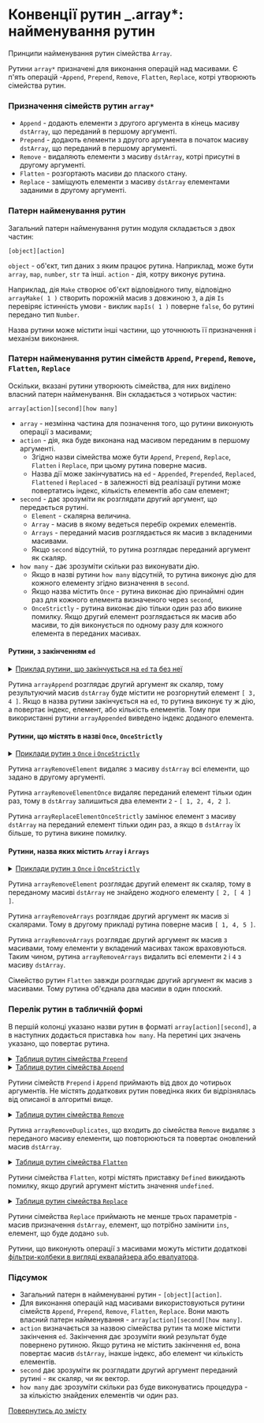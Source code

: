 # Конвенції рутин _.array*: найменування рутин

Принципи найменування рутин сімейства <code>Array</code>.

Рутини `array*` призначені для виконання операцій над масивами. Є п'ять операцій -`Append`, `Prepend`, `Remove`, `Flatten`, `Replace`, котрі утворюють сімейства рутин.

### Призначення сімейств рутин `array*`

- `Append` - додають елементи з другого аргумента в кінець масиву `dstArray`, що переданий в першому аргументі.
- `Prepend` - додають елементи з другого аргумента в початок масиву `dstArray`, що переданий в першому аргументі.
- `Remove` - видаляють елементи з масиву `dstArray`, котрі присутні в другому аргументі.
- `Flatten` - розгортають масиви до плаского стану.
- `Replace` - заміщують елементи з масиву `dstArray` елементами заданими в другому аргументі.

### Патерн найменування рутин

Загальний патерн найменування рутин модуля складається з двох частин:

```
[object][action]
```

`object` - об'єкт, тип даних з яким працює рутина. Наприклад, може бути `array`, `map`, `number`, `str` та інші.
`action` - дія, котру виконує рутина.

Наприклад, дія `Make` створює об'єкт відповідного типу, відповідно `arrayMake( 1 )` створить порожній масив з довжиною `3`, а дія `Is` перевіряє істинність умови - виклик `mapIs( 1 )` поверне `false`, бо рутині передано тип `Number`.

Назва рутини може містити інші частини, що уточнюють її призначення і механізм виконання.

### Патерн найменування рутин сімейств `Append`, `Prepend`, `Remove`, `Flatten`, `Replace`

Оскільки, вказані рутини утворюють сімейства, для них виділено власний патерн найменування. Він складається з чотирьох частин:

```
array[action][second][how many]
```

- `array` - незмінна частина для позначення того, що рутини виконують операції з масивами;
- `action` - дія, яка буде виконана над масивом переданим в першому аргументі.
  - Згідно назви сімейства може бути `Append`, `Prepend`, `Replace`, `Flatten` i `Replace`, при цьому рутина поверне масив.
  - Назва дії може закінчуватись на `ed` - `Appended`, `Prepended`, `Replaced`, `Flattened` i `Replaced` - в залежності від реалізації рутини може повертатись індекс, кількість елементів або сам елемент;
- `second` - дає зрозуміти як розглядати другий аргумент, що передається рутині.
  - `Element` - скалярна величина.
  - `Array` - масив в якому ведеться перебір окремих елементів.
  - `Arrays` - переданий масив розглядається як масив з вкладеними масивами.
  - Якщо `second` відсутній, то рутина розглядає переданий аргумент як скаляр.
- `how many` - дає зрозуміти скільки раз виконувати дію.
  - Якщо в назві рутини `how many` відсутній, то рутина виконує дію для кожного елементу згідно визначення в `second`.
  - Якщо назва містить `Once` - рутина виконає дію принаймні один раз для кожного елемента визначеного через `second`,
  - `OnceStrictly` - рутина виконає дію тільки один раз або викине помилку. Якщо другий елемент розглядається як масив або масиви, то дія виконується по одному разу для кожного елемента в переданих масивах.

#### Рутини, з закінченням `ed`

<details>
    <summary><u>Приклад рутини, що закінчується на <code>ed</code> та без неї</u></summary>

```js
// array[action]
var result = _.arrayAppend( [ 1, 2 ], [ 3, 4 ] );
console.log( `Without ed : ${ result }` );
// log : Without ed : [ 1, 2, [ 3, 4 ] ]

// array[action]ed
var result = _.arrayAppended( [ 1, 2 ], [ 3, 4 ] );
console.log( `Without ed : ${ result }` );
// log : Without ed : 2
```

</details>

Рутина `arrayAppend` розглядає другий аргумент як скаляр, тому результуючий масив `dstArray` буде містити не розгорнутий елемент `[ 3, 4 ]`. Якщо в назва рутини закінчується на `ed`, то рутина виконує ту ж дію, а повертає індекс, елемент, або кількість елементів. Тому при використанні рутини `arrayAppended` виведено індекс доданого елемента.

#### Рутини, що містять в назві `Once`, `OnceStrictly`

<details>
    <summary><u>Приклади рутин з <code>Once</code> i <code>OnceStrictly</code></u></summary>

```js
// array[action][second]
var result = _.arrayRemoveElement( [ 1, 2, 2, 4, 2, 5 ], 2 );
console.log( `Without [how many] : ${ result }` );
// log : Without [how many] : [ 1, 4, 5 ]

// array[action][second]Once
var result = _.arrayRemoveElementOnce( [ 1, 2, 2, 4, 2, 5 ], 2 );
console.log( `With [Once] : ${ result }` );
// log : With [Once] : [ 1, 2, 4, 2, 5 ]

// array[action][second]OnceStrictly
var result = _.arrayReplaceElementOnceStrictly( [ 1, 4, 2, 5 ], 2, 3 );
console.log( `With [OnceStrictly] : ${ result }` );
// log : With [OnceStrictly] : [ 1, 4, 3, 5 ]
```

</details>

Рутина `arrayRemoveElement` видаляє з масиву `dstArray` всі елементи, що задано в другому аргументі.

Рутина `arrayRemoveElementOnce` видаляє переданий елемент тільки один раз, тому в `dstArray` залишиться два елементи `2` - `[ 1, 2, 4, 2 ]`.

Рутина `arrayReplaceElementOnceStrictly` замінює елемент з масиву `dstArray` на переданий елемент тільки один раз, а якщо в `dstArray` їх більше, то рутина викине помилку.

#### Рутини, назва яких містить `Array` i `Arrays`

<details>
    <summary><u>Приклади рутин з <code>Once</code> i <code>OnceStrictly</code></u></summary>

```js
// array[action]Element
var result = _.arrayRemoveElement( [ 1, 2, 2, 4, 2, 5 ], [ 2, [ 4 ] ] );
console.log( `[second] as element : ${ result }` );
// log : [second] as element : [ 1, 2, 2, 4, 2, 5 ]

// array[action]Array
var result = _.arrayRemoveArray( [ 1, 2, 2, 4, 2, 5 ], [ 2, [ 4 ] ] );
console.log( `[second] as array : ${ result }` );
// log : [second] as array : [ 1, 4, 5 ]

// array[action]Arrays
var result = _.arrayRemoveArrays( [ 1, 2, 2, 4, 2, 5 ], [ 2, [ 4 ] ] );
console.log( `[second] as arrays : ${ result }` );
// log : [second] as arrays : [ 1, 5 ]

// array[action]
var result = _.arrayFlatten( [ 1, 2, 2, 4, 2, 5 ], [ 2, [ 4 ] ] );
console.log( `Result of arrayFlatten : ${ result }` );
// log : Result of arrayFlatten : [ 1, 2, 2, 4, 2, 5, 2, 4 ]
```

</details>

Рутина `arrayRemoveElement` розглядає другий елемент як скаляр, тому в переданому масиві `dstArray` не знайдено жодного елементу `[ 2, [ 4 ] ]`.

Рутина `arrayRemoveArrays` розглядає другий аргумент як масив зі скалярами. Тому в другому прикладі рутина поверне масив `[ 1, 4, 5 ]`.

Рутина `arrayRemoveArrays` розглядає другий аргумент як масив з масивами, тому елементи у вкладений масивах також враховуються. Таким чином, рутина `arrayRemoveArrays` видалить всі елементи `2` i `4` з масиву `dstArray`.

Сімейство рутин `Flatten` завжди розглядає другий аргумент як масив з масивами. Тому рутина об'єднала два масиви в один плоский.

### Перелік рутин в табличній формі

В першій колонці указано назви рутин в форматі `array[action][second]`, а в наступних додається приставка `how many`. На перетині цих значень указано, що повертає рутина.

<details>
  <summary><u>Таблиця рутин сімейства <code>Prepend</code></u></summary>

| array[action][second]      | -                   | Once                | OnceStrictly               |
|----------------------------|---------------------|---------------------|----------------------------|
| arrayPrepend               | dstArray            | dstArray            | dstArray                   |
| arrayPrependElement        | dstArray            | dstArray            | dstArray                   |
| arrayPrependArray          | dstArray            | dstArray            | dstArray                   |
| arrayPrependArrays         | dstArray            | dstArray            | dstArray                   |
| arrayPrepended             | index               | index               | index                      |
| arrayPrependedElement      | index               | element             | element / index            |
| arrayPrependedArray        | number              | number              | number                     |
| arrayPrependedArrays       | number              | number              | number                     |

</details>
<details>
  <summary><u>Таблиця рутин сімейства <code>Append</code></u></summary>

| array[action][second]     | -                   | Once                | OnceStrictly               |
|---------------------------|---------------------|---------------------|----------------------------|
| arrayAppend               | dstArray            | dstArray            | dstArray                   |
| arrayAppendElement        | dstArray            | dstArray            | dstArray                   |
| arrayAppendArray          | dstArray            | dstArray            | dstArray                   |
| arrayAppendArrays         | dstArray            | dstArray            | dstArray                   |
| arrayAppended             | index               | index               | index                      |
| arrayAppendedElement      | index               | element             | element / index            |
| arrayAppendedArray        | number              | number              | number                     |
| arrayAppendedArrays       | number              | number              | number                     |

</details>

Рутини сімейств `Prepend` i `Append` приймають від двох до чотирьох аргументів. Не містять додаткових рутин поведінка яких би відрізнялась від описаної в алгоритмі вище.

<details>
  <summary><u>Таблиця рутин сімейства <code>Remove</code></u></summary>

| array[action][second]     | -                   | Once                | OnceStrictly               |
|---------------------------|---------------------|---------------------|----------------------------|
| arrayRemove               | dstArray            | dstArray            | dstArray                   |
| arrayRemoveElement        | dstArray            | dstArray            | dstArray                   |
| arrayRemoveArray          | dstArray            | dstArray            | dstArray                   |
| arrayRemoveArrays         | dstArray            | dstArray            | dstArray                   |
| arrayRemoved              | number              | index               | index                      |
| arrayRemovedElement       | number              | index               | element                    |
| arrayRemovedArray         | number              | number              | number                     |
| arrayRemovedArrays        | number              | number              | number                     |
| arrayRemoveDuplicates     | dstArray            | -                   | -                          |

</details>

Рутина `arrayRemoveDuplicates`, що входить до сімейства `Remove` видаляє з переданого масиву елементи, що повторюються та повертає оновлений масив `dstArray`.

<details>
  <summary><u>Таблиця рутин сімейства <code>Flatten</code></u></summary>

| array[action][second]     | -                   | Once                | OnceStrictly               |
|---------------------------|---------------------|---------------------|----------------------------|
| arrayFlatten              | dstArray            | dstArray            | dstArray                   |
| arrayFlattenDefined       | dstArray            | dstArray            | dstArray                   |
| arrayFlattened            | number / dstArray   | number / dstArray   | number / dstArray          |
| arrayFlattenedDefined     | number / dstArray   | number / dstArray   | number / dstArray          |

</details>

Рутини сімейства `Flatten`, котрі містять приставку `Defined` викидають помилку, якщо другий аргумент містить значення `undefined`.

<details>
  <summary><u>Таблиця рутин сімейства <code>Replace</code></u></summary>

| array[action][second]     | -                   | Once                | OnceStrictly               |
|---------------------------|---------------------|---------------------|----------------------------|
| arrayReplace              | dstArray            | dstArray            | dstArray                   |
| arrayReplaceElement       | dstArray            | dstArray            | dstArray                   |
| arrayReplaceArray         | dstArray            | dstArray            | dstArray                   |
| arrayReplaceArrays        | dstArray            | dstArray            | dstArray                   |
| arrayReplaced             | number              | index               | index                      |
| arrayReplacedElement      | number              | element             | element                    |
| arrayReplacedArray        | number              | number              | number                     |
| arrayReplacedArrays       | number              | number              | number                     |

</details>

Рутини сімейства `Replace` приймають не менше трьох параметрів - масив призначення `dstArray`, елемент, що потрібно замінити `ins`, елемент, що буде додано `sub`.

Рутини, що виконують операції з масивами можуть містити додаткові [фільтри-колбеки в вигляді еквалайзера або евалуатора](ConventionCallbecksInArray.md).

### Підсумок

- Загальний патерн в найменуванні рутин - `[object][action]`.
- Для виконання операцій над масивами використовуються рутини сімейств `Append`, `Prepend`, `Remove`, `Flatten`, `Replace`. Вони мають власний патерн найменування - `array[action][second][how many]`.
- `action` визначається за назвою сімейства рутин та може містити закінчення `ed`. Закінчення дає зрозуміти який результат буде повернено рутиною. Якщо рутина не містить закінчення `ed`, вона повертає масив `dstArray`, інакше індекс, або елемент чи кількість елементів.
- `second` дає зрозуміти як розглядати другий аргумент переданий рутині - як скаляр, чи як вектор.
- `how many` дає зрозуміти скільки раз буде виконуватись процедура - за кількістю знайдених елементів чи один раз.

[Повернутись до змісту](../README.md#Туторіали)
